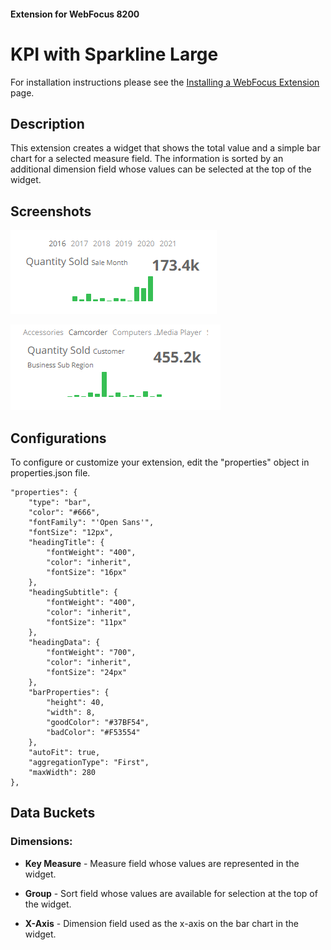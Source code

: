 #### Extension for WebFocus 8200

# KPI with Sparkline Large

For installation instructions please see the [Installing a WebFocus Extension](https://github.com/ibi/wf-extensions-chart/wiki/Installing-a-WebFocus-Extension) page.

## Description

This extension creates a widget that shows the total value and a simple bar chart for a selected measure field. The information is sorted by an additional dimension field whose values can be selected at the top of the widget.

## Screenshots

![screenshot_1](https://github.com/ibi/wf-extensions-chart/blob/master/com.ibi.kpi.sparkline2/screenshots/1.png)

![screenshot_2](https://github.com/ibi/wf-extensions-chart/blob/master/com.ibi.kpi.sparkline2/screenshots/2.png)

## Configurations

To configure or customize your extension, edit the "properties" object in properties.json file.
	
	"properties": {
		"type": "bar",
		"color": "#666",
		"fontFamily": "'Open Sans'",
		"fontSize": "12px",
		"headingTitle": {
			"fontWeight": "400",
			"color": "inherit",
			"fontSize": "16px"
		},
		"headingSubtitle": {
			"fontWeight": "400",
			"color": "inherit",
			"fontSize": "11px"
		},
		"headingData": {
			"fontWeight": "700",
			"color": "inherit",
			"fontSize": "24px"
		},
		"barProperties": {
			"height": 40,
			"width": 8,
			"goodColor": "#37BF54",
			"badColor": "#F53554"
		},
		"autoFit": true,
		"aggregationType": "First",
		"maxWidth": 280
	},

## Data Buckets

### Dimensions:

* **Key Measure** - Measure field whose values are represented in the widget.

* **Group** - Sort field whose values are available for selection at the top of the widget.

* **X-Axis** - Dimension field used as the x-axis on the bar chart in the widget.

